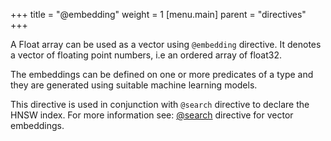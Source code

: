 +++
title = "@embedding"
weight = 1
[menu.main]
    parent = "directives"
+++


A Float array can be used as a vector using `@embedding` directive. It denotes a vector of floating point numbers, i.e an ordered array of float32. 

The embeddings can be defined on one or more predicates of a type and they are generated using suitable machine learning models.

This directive is used in conjunction with `@search` directive to declare the HNSW index. For more information see: [@search](/graphql/schema/directives/search/#vector-embedding) directive for vector embeddings.